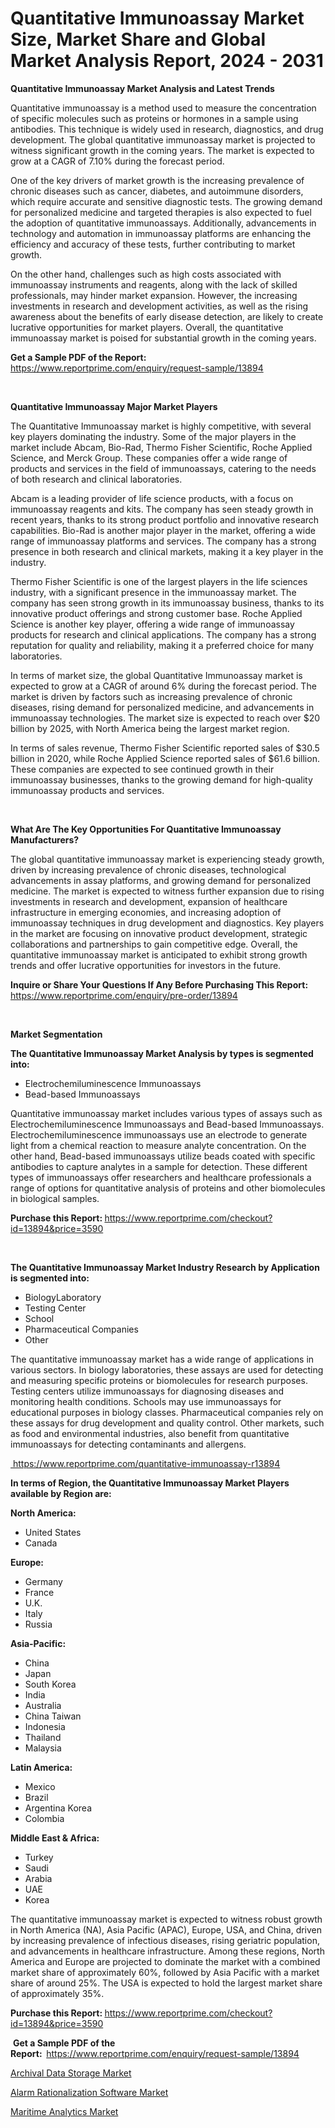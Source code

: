 <p><h1>Quantitative Immunoassay Market Size, Market Share and Global Market Analysis Report, 2024 - 2031</h1></p><p><strong>Quantitative Immunoassay Market Analysis and Latest Trends</strong></p>
<p><p>Quantitative immunoassay is a method used to measure the concentration of specific molecules such as proteins or hormones in a sample using antibodies. This technique is widely used in research, diagnostics, and drug development. The global quantitative immunoassay market is projected to witness significant growth in the coming years. The market is expected to grow at a CAGR of 7.10% during the forecast period.</p><p>One of the key drivers of market growth is the increasing prevalence of chronic diseases such as cancer, diabetes, and autoimmune disorders, which require accurate and sensitive diagnostic tests. The growing demand for personalized medicine and targeted therapies is also expected to fuel the adoption of quantitative immunoassays. Additionally, advancements in technology and automation in immunoassay platforms are enhancing the efficiency and accuracy of these tests, further contributing to market growth.</p><p>On the other hand, challenges such as high costs associated with immunoassay instruments and reagents, along with the lack of skilled professionals, may hinder market expansion. However, the increasing investments in research and development activities, as well as the rising awareness about the benefits of early disease detection, are likely to create lucrative opportunities for market players. Overall, the quantitative immunoassay market is poised for substantial growth in the coming years.</p></p>
<p><strong>Get a Sample PDF of the Report:&nbsp;</strong> <a href="https://www.reportprime.com/enquiry/request-sample/13894">https://www.reportprime.com/enquiry/request-sample/13894</a></p>
<p>&nbsp;</p>
<p><strong>Quantitative Immunoassay Major Market Players</strong></p>
<p><p>The Quantitative Immunoassay market is highly competitive, with several key players dominating the industry. Some of the major players in the market include Abcam, Bio-Rad, Thermo Fisher Scientific, Roche Applied Science, and Merck Group. These companies offer a wide range of products and services in the field of immunoassays, catering to the needs of both research and clinical laboratories.</p><p>Abcam is a leading provider of life science products, with a focus on immunoassay reagents and kits. The company has seen steady growth in recent years, thanks to its strong product portfolio and innovative research capabilities. Bio-Rad is another major player in the market, offering a wide range of immunoassay platforms and services. The company has a strong presence in both research and clinical markets, making it a key player in the industry.</p><p>Thermo Fisher Scientific is one of the largest players in the life sciences industry, with a significant presence in the immunoassay market. The company has seen strong growth in its immunoassay business, thanks to its innovative product offerings and strong customer base. Roche Applied Science is another key player, offering a wide range of immunoassay products for research and clinical applications. The company has a strong reputation for quality and reliability, making it a preferred choice for many laboratories.</p><p>In terms of market size, the global Quantitative Immunoassay market is expected to grow at a CAGR of around 6% during the forecast period. The market is driven by factors such as increasing prevalence of chronic diseases, rising demand for personalized medicine, and advancements in immunoassay technologies. The market size is expected to reach over $20 billion by 2025, with North America being the largest market region.</p><p>In terms of sales revenue, Thermo Fisher Scientific reported sales of $30.5 billion in 2020, while Roche Applied Science reported sales of $61.6 billion. These companies are expected to see continued growth in their immunoassay businesses, thanks to the growing demand for high-quality immunoassay products and services.</p></p>
<p>&nbsp;</p>
<p><strong>What Are The Key Opportunities For Quantitative Immunoassay Manufacturers?</strong></p>
<p><p>The global quantitative immunoassay market is experiencing steady growth, driven by increasing prevalence of chronic diseases, technological advancements in assay platforms, and growing demand for personalized medicine. The market is expected to witness further expansion due to rising investments in research and development, expansion of healthcare infrastructure in emerging economies, and increasing adoption of immunoassay techniques in drug development and diagnostics. Key players in the market are focusing on innovative product development, strategic collaborations and partnerships to gain competitive edge. Overall, the quantitative immunoassay market is anticipated to exhibit strong growth trends and offer lucrative opportunities for investors in the future.</p></p>
<p><strong>Inquire or Share Your Questions If Any Before Purchasing This Report:</strong> <a href="https://www.reportprime.com/enquiry/pre-order/13894">https://www.reportprime.com/enquiry/pre-order/13894</a></p>
<p>&nbsp;</p>
<p><strong>Market Segmentation</strong></p>
<p><strong>The Quantitative Immunoassay Market Analysis by types is segmented into:</strong></p>
<p><ul><li>Electrochemiluminescence Immunoassays</li><li>Bead-based Immunoassays</li></ul></p>
<p><p>Quantitative immunoassay market includes various types of assays such as Electrochemiluminescence Immunoassays and Bead-based Immunoassays. Electrochemiluminescence immunoassays use an electrode to generate light from a chemical reaction to measure analyte concentration. On the other hand, Bead-based immunoassays utilize beads coated with specific antibodies to capture analytes in a sample for detection. These different types of immunoassays offer researchers and healthcare professionals a range of options for quantitative analysis of proteins and other biomolecules in biological samples.</p></p>
<p><strong>Purchase this Report:&nbsp;</strong><a href="https://www.reportprime.com/checkout?id=13894&price=3590">https://www.reportprime.com/checkout?id=13894&price=3590</a></p>
<p>&nbsp;</p>
<p><strong>The Quantitative Immunoassay Market Industry Research by Application is segmented into:</strong></p>
<p><ul><li>BiologyLaboratory</li><li>Testing Center</li><li>School</li><li>Pharmaceutical Companies</li><li>Other</li></ul></p>
<p><p>The quantitative immunoassay market has a wide range of applications in various sectors. In biology laboratories, these assays are used for detecting and measuring specific proteins or biomolecules for research purposes. Testing centers utilize immunoassays for diagnosing diseases and monitoring health conditions. Schools may use immunoassays for educational purposes in biology classes. Pharmaceutical companies rely on these assays for drug development and quality control. Other markets, such as food and environmental industries, also benefit from quantitative immunoassays for detecting contaminants and allergens.</p></p>
<p><a href="https://www.reportprime.com/quantitative-immunoassay-r13894">&nbsp;https://www.reportprime.com/quantitative-immunoassay-r13894</a></p>
<p><strong>In terms of Region, the Quantitative Immunoassay Market Players available by Region are:</strong></p>
<p>
    <p> <strong> North America: </strong>
        <ul>
            <li>United States</li>
            <li>Canada</li>
        </ul>
        </p> 
    <p> <strong> Europe: </strong>
        <ul>
            <li>Germany</li>
            <li>France</li>
            <li>U.K.</li>
            <li>Italy</li>
            <li>Russia</li>
        </ul>
        </p> 
    <p> <strong> Asia-Pacific: </strong>
        <ul>
            <li>China</li>
            <li>Japan</li>
            <li>South Korea</li>
            <li>India</li>
            <li>Australia</li>
            <li>China Taiwan</li>
            <li>Indonesia</li>
            <li>Thailand</li>
            <li>Malaysia</li>
        </ul>
        </p> 
    <p> <strong> Latin America: </strong>
        <ul>
            <li>Mexico</li>
            <li>Brazil</li>
            <li>Argentina Korea</li>
            <li>Colombia</li>
        </ul>
        </p> 
    <p> <strong> Middle East & Africa: </strong>
        <ul>
            <li>Turkey</li>
            <li>Saudi</li>
            <li>Arabia</li>
            <li>UAE</li>
            <li>Korea</li>
        </ul>
    </p>
    </p>
<p><p>The quantitative immunoassay market is expected to witness robust growth in North America (NA), Asia Pacific (APAC), Europe, USA, and China, driven by increasing prevalence of infectious diseases, rising geriatric population, and advancements in healthcare infrastructure. Among these regions, North America and Europe are projected to dominate the market with a combined market share of approximately 60%, followed by Asia Pacific with a market share of around 25%. The USA is expected to hold the largest market share of approximately 35%.</p></p>
<p><strong>Purchase this Report: </strong><a href="https://www.reportprime.com/checkout?id=13894&price=3590">https://www.reportprime.com/checkout?id=13894&price=3590</a></p>
<p>&nbsp;<strong>Get a Sample PDF of the Report:&nbsp;&nbsp;</strong><a href="https://www.reportprime.com/enquiry/request-sample/13894">https://www.reportprime.com/enquiry/request-sample/13894</a></p>
<p><strong></strong></p>
<p><p><a href="https://github.com/marthawweekle/Market-Research-Report-List-2/blob/main/archival-data-storage-market.md">Archival Data Storage Market</a></p><p><a href="https://github.com/arionmp/Market-Research-Report-List-4/blob/main/alarm-rationalization-software-market.md">Alarm Rationalization Software Market</a></p><p><a href="https://github.com/SheilaBruen2023/Market-Research-Report-List-2/blob/main/maritime-analytics-market.md">Maritime Analytics Market</a></p></p>